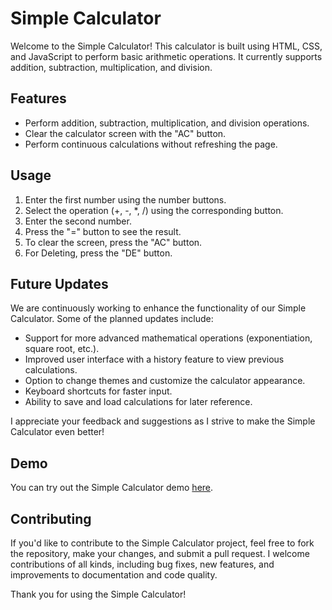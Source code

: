# Simple Calculator

Welcome to the Simple Calculator! This calculator is built using HTML, CSS, and JavaScript to perform basic arithmetic operations. It currently supports addition, subtraction, multiplication, and division.

## Features
- Perform addition, subtraction, multiplication, and division operations.
- Clear the calculator screen with the "AC" button.
- Perform continuous calculations without refreshing the page.

## Usage
1. Enter the first number using the number buttons.
2. Select the operation (+, -, *, /) using the corresponding button.
3. Enter the second number.
4. Press the "=" button to see the result.
5. To clear the screen, press the "AC" button.
6. For Deleting, press the "DE" button.

## Future Updates
We are continuously working to enhance the functionality of our Simple Calculator. Some of the planned updates include:
- Support for more advanced mathematical operations (exponentiation, square root, etc.).
- Improved user interface with a history feature to view previous calculations.
- Option to change themes and customize the calculator appearance.
- Keyboard shortcuts for faster input.
- Ability to save and load calculations for later reference.

I appreciate your feedback and suggestions as I strive to make the Simple Calculator even better!

## Demo
You can try out the Simple Calculator demo [here](https://muhammadtalha15.github.io/Javascript-Calculator-Beta/).

## Contributing
If you'd like to contribute to the Simple Calculator project, feel free to fork the repository, make your changes, and submit a pull request. I welcome contributions of all kinds, including bug fixes, new features, and improvements to documentation and code quality.

Thank you for using the Simple Calculator!
